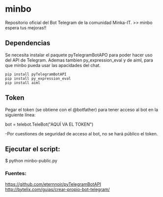 # minbo
Repositorio oficial del Bot Telegram de la comunidad Minka-IT.
	>> minbo espera tus mejoras!!

## Dependencias
Se necesita instalar el paquete pyTelegramBotAPO para poder hacer uso del API de Telegram.
Ademas tambien py_expression_eval y de aiml, para que minbo pueda usar las apacidades del chat.

	pip install pyTelegramBotAPI
	pip install py_expression_eval
	pip install aiml

## Token
Pegar el token (se obtiene con el @botfather) para tener acceso al bot en la siguiente línea:

bot = telebot.TeleBot("AQUÍ VA EL TOKEN")

-Por cuestiones de seguridad de acceso al bot, no se hará público el token.
 

## Ejecutar el script:

$ python minbo-public.py

### Fuentes:

https://github.com/eternnoir/pyTelegramBotAPI
http://bytelix.com/guias/crear-propio-bot-telegram/
